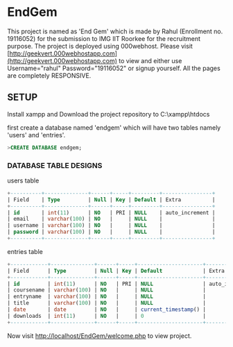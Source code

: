 # EndGem
This project is named as 'End Gem' which is made by Rahul (Enrollment no. 19116052) for the submission to IMG IIT Roorkee for the recruitment purpose. The project is deployed using 000webhost. Please visit [http://geekvert.000webhostapp.com](http://geekvert.000webhostapp.com) to view and either use Username="rahul" Password="19116052" or signup yourself. All the pages are completely RESPONSIVE.

## SETUP
Install xampp and Download the project repository to C:\xampp\htdocs

first create a database named 'endgem' which will have two tables namely 'users' and 'entries'.
```sql
>CREATE DATABASE endgem;
```

### DATABASE TABLE DESIGNS
users table
```sql
+----------+--------------+------+-----+---------+----------------+
| Field    | Type         | Null | Key | Default | Extra          |
+----------+--------------+------+-----+---------+----------------+
| id       | int(11)      | NO   | PRI | NULL    | auto_increment |
| email    | varchar(100) | NO   |     | NULL    |                |
| username | varchar(100) | NO   |     | NULL    |                |
| password | varchar(100) | NO   |     | NULL    |                |
+----------+--------------+------+-----+---------+----------------+
```
entries table
```sql
+------------+--------------+------+-----+---------------------+----------------+
| Field      | Type         | Null | Key | Default             | Extra          |
+------------+--------------+------+-----+---------------------+----------------+
| id         | int(11)      | NO   | PRI | NULL                | auto_increment |
| coursename | varchar(100) | NO   |     | NULL                |                |
| entryname  | varchar(100) | NO   |     | NULL                |                |
| title      | varchar(100) | NO   |     | NULL                |                |
| date       | date         | NO   |     | current_timestamp() |                |
| downloads  | int(11)      | NO   |     | 0                   |                |
+------------+--------------+------+-----+---------------------+----------------+
```
Now visit [http://localhost/EndGem/welcome.php](http://localhost/EndGem/welcome.php) to view project.


